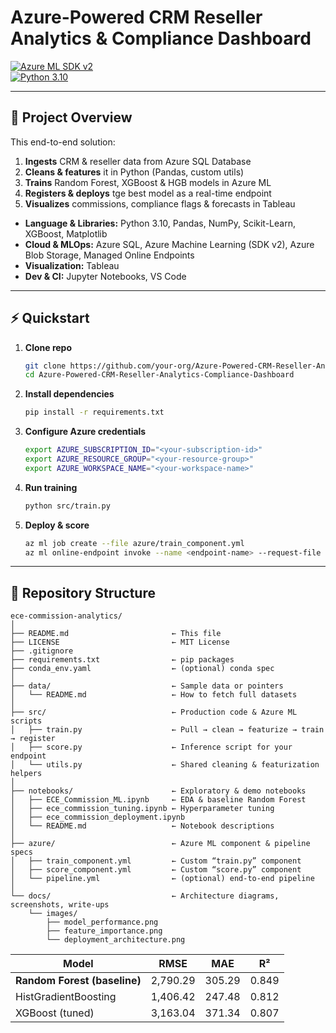 # Azure-Powered CRM Reseller Analytics & Compliance Dashboard

[![Azure ML SDK v2](https://img.shields.io/badge/Azure%20ML-SDK%20v2-blue)](https://learn.microsoft.com/azure/machine-learning/)  
[![Python 3.10](https://img.shields.io/badge/python-3.10+-blue)](https://www.python.org/)  

---

## 🚀 Project Overview

This end-to-end solution:

1. **Ingests** CRM & reseller data from Azure SQL Database 
2. **Cleans & features** it in Python (Pandas, custom utils)  
3. **Trains** Random Forest, XGBoost & HGB models in Azure ML  
4. **Registers & deploys** tge best model as a real-time endpoint  
5. **Visualizes** commissions, compliance flags & forecasts in Tableau  


- **Language & Libraries:** Python 3.10, Pandas, NumPy, Scikit-Learn, XGBoost, Matplotlib  
- **Cloud & MLOps:** Azure SQL, Azure Machine Learning (SDK v2), Azure Blob Storage, Managed Online Endpoints  
- **Visualization:** Tableau  
- **Dev & CI:** Jupyter Notebooks, VS Code

---

## ⚡️ Quickstart

1. **Clone repo**  
   ```bash
   git clone https://github.com/your-org/Azure-Powered-CRM-Reseller-Analytics-Compliance-Dashboard.git
   cd Azure-Powered-CRM-Reseller-Analytics-Compliance-Dashboard

2. **Install dependencies**
    ```bash
    pip install -r requirements.txt
    ```
4. **Configure Azure credentials**
    ```bash
    export AZURE_SUBSCRIPTION_ID="<your-subscription-id>"
    export AZURE_RESOURCE_GROUP="<your-resource-group>"
    export AZURE_WORKSPACE_NAME="<your-workspace-name>"
    ```
5. **Run training**
   ```bash
   python src/train.py
   ```
6. **Deploy & score**
   ```bash
   az ml job create --file azure/train_component.yml
   az ml online-endpoint invoke --name <endpoint-name> --request-file sample-request.json
   ```

---

## 📂 Repository Structure

```text
ece-commission-analytics/
│
├── README.md                       ← This file  
├── LICENSE                         ← MIT License  
├── .gitignore                      
├── requirements.txt                ← pip packages  
├── conda_env.yaml                  ← (optional) conda spec  
│
├── data/                           ← Sample data or pointers  
│   └── README.md                   ← How to fetch full datasets  
│
├── src/                            ← Production code & Azure ML scripts  
│   ├── train.py                    ← Pull → clean → featurize → train → register  
│   ├── score.py                    ← Inference script for your endpoint  
│   └── utils.py                    ← Shared cleaning & featurization helpers  
│
├── notebooks/                      ← Exploratory & demo notebooks  
│   ├── ECE_Commission_ML.ipynb     ← EDA & baseline Random Forest  
│   ├── ece_commission_tuning.ipynb ← Hyperparameter tuning  
│   ├── ece_commission_deployment.ipynb  
│   └── README.md                   ← Notebook descriptions  
│
├── azure/                          ← Azure ML component & pipeline specs  
│   ├── train_component.yml         ← Custom “train.py” component  
│   ├── score_component.yml         ← Custom “score.py” component  
│   └── pipeline.yml                ← (optional) end-to-end pipeline  
│
└── docs/                           ← Architecture diagrams, screenshots, write-ups  
    └── images/                     
        ├── model_performance.png  
        ├── feature_importance.png  
        └── deployment_architecture.png  
```


| Model                        |   RMSE   |   MAE  |   R²  |
| ---------------------------- | :------: | :----: | :---: |
| **Random Forest (baseline)** | 2,790.29 | 305.29 | 0.849 |
| HistGradientBoosting         | 1,406.42 | 247.48 | 0.812 |
| XGBoost (tuned)              | 3,163.04 | 371.34 | 0.807 |


